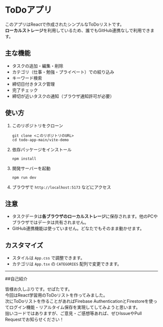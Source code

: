 # ToDoアプリ

このアプリはReactで作成されたシンプルなToDoリストです。  
**ローカルストレージ**を利用しているため、誰でもGitHub連携なしで利用できます。

## 主な機能

- タスクの追加・編集・削除
- カテゴリ（仕事・勉強・プライベート）での絞り込み
- キーワード検索
- 締切日付きタスク管理
- 完了チェック
- 締切が近いタスクの通知（ブラウザ通知許可が必要）

## 使い方

1. このリポジトリをクローン  
   ```
   git clone <このリポジトリのURL>
   cd todo-app-main/vite-demo
   ```

2. 依存パッケージをインストール  
   ```
   npm install
   ```

3. 開発サーバーを起動  
   ```
   npm run dev
   ```

4. ブラウザで `http://localhost:5173` などにアクセス

## 注意

- タスクデータは**各ブラウザのローカルストレージ**に保存されます。他のPCやブラウザではデータは共有されません。
- GitHub連携機能は使っていません。どなたでもそのまま動かせます。

## カスタマイズ

- スタイルは `App.css` で調整できます。
- カテゴリは `App.tsx` の `CATEGORIES` 配列で変更できます。

---

##自己紹介  

皆様お久しぶりです。せぱたです。  
今回はReact学習用のToDoリストを作ってみました。  
次にToDoリストを作ることがあればFirebase AuthenticationとFirestoreを使ってログイン機能・リアルタイム保存を実現してしてみようと思います。  
拙いコードではありますが、ご意見・ご感想等あれば、ぜひIssueやPull Requestでお知らせください！

